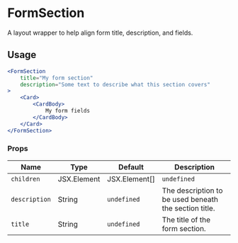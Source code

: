 FormSection
===

A layout wrapper to help align form title, description, and fields.

## Usage

```jsx
<FormSection
    title="My form section"
    description="Some text to describe what this section covers"
>
    <Card>
        <CardBody>
            My form fields
        </CardBody>
    </Card>
</FormSection>
```

### Props

Name | Type | Default | Description
--- | --- | --- | ---
`children` | JSX.Element | JSX.Element[] | `undefined` | The children to be rendered content area of the form section.
`description` | String | `undefined` | The description to be used beneath the section title.
`title` | String | `undefined` | The title of the form section.
